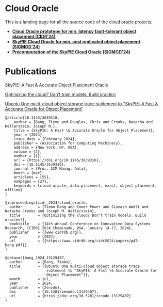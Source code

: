 # Cloud Oracle

This is a landing page for all the source code of the cloud oracle projects.

- [**Cloud Oracle prototype for min. latency fault-tolerant object placement (CIDR'24)**](https://github.com/hydro-project/cloud_oracle_cidr)
- [**SkyPIE Cloud Oracle for min. cost replicated object placement (SIGMOD'24)**](https://github.com/hydro-project/cloud_oracle_skypie)
- [**Precomputation of the SkyPIE Cloud Oracle (SIGMOD'24)**](https://github.com/hydro-project/cloud_oracle_precomputer)

# Publications

[SkyPIE: A Fast & Accurate Object Placement Oracle](https://dl.acm.org/doi/10.1145/3639310)


[Optimizing the cloud? Don’t train models. Build oracles!](https://www.cidrdb.org/cidr2024/papers/p47-bang.pdf)

[Ubuntu One multi-cloud object storage trace sublement to "SkyPIE: A Fast & Accurate Oracle for Object Placement"](https://doi.org/10.5281/zenodo.13129407)
```
@article{10.1145/3639310,
    author = {Bang, Tiemo and Douglas, Chris and Crooks, Natacha and Hellerstein, Joseph M.},
    title = {SkyPIE: A Fast \& Accurate Oracle for Object Placement},
    year = {2024},
    issue_date = {February 2024},
    publisher = {Association for Computing Machinery},
    address = {New York, NY, USA},
    volume = {2},
    number = {1},
    url = {https://doi.org/10.1145/3639310},
    doi = {10.1145/3639310},
    journal = {Proc. ACM Manag. Data},
    month = {mar},
    articleno = {55},
    numpages = {27},
    keywords = {cloud oracle, data placement, exact, object placement, offline}
}
```

```
@inproceedings{cidr_2024/cloud_oracle,
  author       = {Tiemo Bang and Conor Power and Siavash Ameli and Natacha Crooks and Joseph M. Hellerstein},
  title        = {Optimizing the cloud? Don’t train models. Build oracles!},
  booktitle    = {14th Annual Conference on Innovative Data Systems Research, {CIDR} 2024 Chaminade, USA, January 14-17, 2024},
  publisher    = {{www.cidrdb.org}},
  year         = {2024},
  url          = {{https://www.cidrdb.org/cidr2024/papers/p47-bang.pdf}}
}
```

```
@dataset{bang_2024_13129407,
  author       = {Bang, Tiemo},
  title        = {{Ubuntu One multi-cloud object storage trace 
                   sublement to "SkyPIE: A Fast \& Accurate Oracle for
                   Object Placement"}},
  month        = jul,
  year         = 2024,
  publisher    = {Zenodo},
  doi          = {10.5281/zenodo.13129407},
  url          = {https://doi.org/10.5281/zenodo.13129407}
}
```
